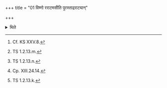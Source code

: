 +++
title = "01 विष्णो रराटमसीति पुरस्ताद्रराट्यान्"

+++

<details><summary>थिते</summary>

1. With viṣṇo rarāṭamasi having held up a beam Obliquely[^2] within the bunches of the grass towards the east, with viṣṇoḥ syūrasi[^3] having stitched it up, with viṣṇor dhruvamasi[^4] having tied up a well-marked-out knot,[^5] having set down the beams in such a manner that they would point to the east, with viṣṇoḥ pr̥ṣṭhamasi[^6] (the Adhvaryu) raises up and spreads upon these (beams) the middle roof which has three cubits breadth and nine cubits length.  


[^1]: TS 1.2.13.k.  

[^2]: Cf. KS XXV.8.  

[^3]: TS 1.2.13.m.  

[^4]: TS 1.2.13.n.  

[^5]: Cp. XIII.24.14.  

[^6]: TS 1.2.13.k.  
</details>
